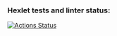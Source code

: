### Hexlet tests and linter status:
[![Actions Status](https://github.com/rusmurmur/layout-designer-project-58/actions/workflows/hexlet-check.yml/badge.svg)](https://github.com/rusmurmur/layout-designer-project-58/actions)